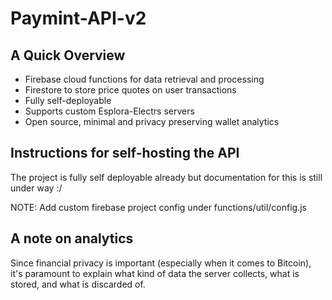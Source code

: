 # Paymint-API-v2

## A Quick Overview

- Firebase cloud functions for data retrieval and processing
- Firestore to store price quotes on user transactions
- Fully self-deployable
- Supports custom Esplora-Electrs servers
- Open source, minimal and privacy preserving wallet analytics

## Instructions for self-hosting the API
The project is fully self deployable already but documentation for this is still under way :/

NOTE: Add custom firebase project config under functions/util/config.js

## A note on analytics

Since financial privacy is important (especially when it comes to Bitcoin), it's paramount to explain what kind of data the server collects, what is stored, and what is discarded of.
